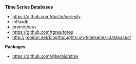 **Time Series Databases**

- https://github.com/dustin/seriesly
- influxdb
- prometheus
- https://github.com/tgres/tgres
- http://jmoiron.net/blog/thoughts-on-timeseries-databases/

**Packages**

- https://github.com/djherbis/stow

